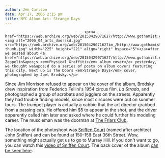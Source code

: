 ```yaml
---
author: Jen Carlson
date: Apr 17, 2006 2:15 pm
title: NYC Album Art: Strange Days
---
```


	
										<p><a href="https://web.archive.org/web/20150429071627/http://www.gothamist.com/attachments/arts_jen/2006_04_arts_doorssd.jpg"><img alt="2006_04_arts_doorssd.jpg" src="https://web.archive.org/web/20150429071627im_/http://www.gothamist.com/attachments/arts_jen/2006_04_arts_doorssd-thumb.jpg" width="225" height="221" align="right" hspace="5"></a>After we posted about <a href="https://web.archive.org/web/20150429071627/http://www.gothamist.com/archives/2006/04/16/physical_graffi_1.php">Led Zeppelin&apos;s <em>Physical Graffiti</em> album cover</a> yesterday, we thought we&apos;d do a series of posts on album covers featuring this city. Next up is The Doors <em>Strange Days</em> cover, photographed by Joel Brodsky.</p>

<p>Since Jim Morrison refused to appear on the cover of the album, Brodsky drew inspiration from Federico Fellini&apos;s 1954 circus film, <em>La Strada</em>, and photographed a group of acrobats and jugglers on the streets. Apparently they had trouble finding models, since most circuses were out on summer tours. The trumpet player is actually a cabbie that the art director grabbed from a passing cab. He offered him $5 to appear in the shot, and the driver apparently called him later and asked where he could further his modeling career. The muscleman was the doorman at <a href="https://web.archive.org/web/20150429071627/http://www.friarsclub.org/">The Friars Club</a>. </p>

<p>The location of the photoshoot was <a href="https://web.archive.org/web/20150429071627/http://www.nyc-architecture.com/MID/MID009.htm">Sniffen Court</a> (named after architect John Sniffen) and can be found at 150&#x2013;158 East 36th Street. Wow, something might actually get us to go to Murray Hill. If you don&apos;t want to go, you can watch this <a href="https://web.archive.org/web/20150429071627/http://www.youtube.com/watch?v=Aj_AQbyeJNs&amp;search=sniffen%20court">video of Sniffen Court</a>. The back cover of the album <a href="https://web.archive.org/web/20150429071627/http://doors.iscool.com/albums/strangedaysb.jpg">can be seen here</a>. </p>					
										
									
				